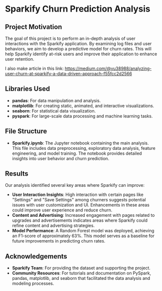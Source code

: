 # Sparkify Churn Prediction Analysis

## Project Motivation
The goal of this project is to perform an in-depth analysis of user interactions with the Sparkify application. By examining log files and user behaviors, we aim to develop a predictive model for churn rates. This will help Sparkify identify at-risk users and improve their application to enhance user retention.

I also make article in this link: https://medium.com/@vu38988/analyzing-user-churn-at-sparkify-a-data-driven-approach-f55fcc2d2566

## Libraries Used
- **pandas**: For data manipulation and analysis.
- **matplotlib**: For creating static, animated, and interactive visualizations.
- **seaborn**: For statistical data visualization.
- **pyspark**: For large-scale data processing and machine learning tasks.

## File Structure
- **Sparkify.ipynb**: The Jupyter notebook containing the main analysis. This file includes data preprocessing, exploratory data analysis, feature engineering, and model training. The notebook provides detailed insights into user behavior and churn prediction.

## Results
Our analysis identified several key areas where Sparkify can improve:
- **User Interaction Insights**: High interaction with certain pages like "Settings" and "Save Settings" among churners suggests potential issues with user customization and UI. Enhancements in these areas could improve user experience and reduce churn.
- **Content and Advertising**: Increased engagement with pages related to upgrades and advertisements indicates areas where Sparkify could refine content and advertising strategies.
- **Model Performance**: A Random Forest model was deployed, achieving an F1-score of approximately 63%. This model serves as a baseline for future improvements in predicting churn rates.

## Acknowledgements
- **Sparkify Team**: For providing the dataset and supporting the project.
- **Community Resources**: For tutorials and documentation on PySpark, pandas, matplotlib, and seaborn that facilitated the data analysis and modeling processes.
